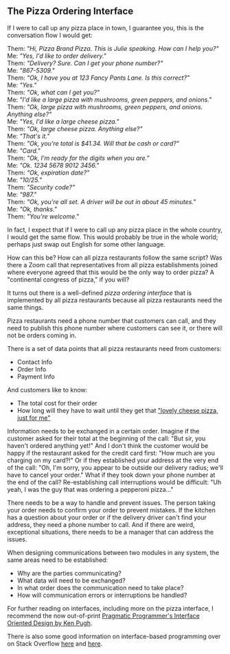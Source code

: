 ## The Pizza Ordering Interface

If I were to call up any pizza place in town, I guarantee you, this is the conversation flow I would get:

Them: *"Hi, Pizza Brand Pizza. This is Julie speaking. How can I help you?"*  
Me: *"Yes, I'd like to order delivery."*  
Them: *"Delivery? Sure. Can I get your phone number?"*  
Me: *"867-5309."*  
Them: *"Ok, I have you at 123 Fancy Pants Lane. Is this correct?"*  
Me: *"Yes."*  
Them: *"Ok, what can I get you?"*  
Me: *"I'd like a large pizza with mushrooms, green peppers, and onions."*  
Them: *"Ok, large pizza with mushrooms, green peppers, and onions. Anything else?"*  
Me: *"Yes, I'd like a large cheese pizza."*  
Them: *"Ok, large cheese pizza. Anything else?"*  
Me: *"That's it."*  
Them: *"Ok, you're total is $41.34. Will that be cash or card?"*  
Me: *"Card."*  
Them: *"Ok, I'm ready for the digits when you are."*  
Me: *"Ok. 1234 5678 9012 3456."*  
Them: *"Ok, expiration date?"*  
Me: *"10/25."*  
Them: *"Security code?"*  
Me: *"987."*  
Them: *"Ok, you're all set. A driver will be out in about 45 minutes."*  
Me: *"Ok, thanks."*  
Them: *"You're welcome."*  

In fact, I expect that if I were to call up any pizza place in the whole country, I would get the same flow. This would probably be true in the whole world; perhaps just swap out English for some other language.

How can this be? How can all pizza restaurants follow the same script? Was there a Zoom call that representatives from all pizza establishments joined where everyone agreed that this would be the only way to order pizza? A "continental congress of pizza," if you will?

It turns out there is a well-defined *pizza ordering interface* that is implemented by all pizza restaurants because all pizza restaurants need the same things.

Pizza restaurants need a phone number that customers can call, and they need to publish this phone number where customers can see it, or there will not be orders coming in.

There is a set of data points that all pizza restaurants need from customers:

- Contact Info
- Order Info
- Payment Info

And customers like to know:

- The total cost for their order
- How long will they have to wait until they get that ["lovely cheese pizza, just for me"](https://www.youtube.com/watch?v=RISQc8mptK4)

Information needs to be exchanged in a certain order. Imagine if the customer asked for their total at the beginning of the call: "But sir, you haven't ordered anything yet!" And I don't think the customer would be happy if the restaurant asked for the credit card first: "How much are you charging on my card?!" Or if they established your address at the very end of the call: "Oh, I'm sorry, you appear to be outside our delivery radius; we'll have to cancel your order." What if they took down your phone number at the end of the call? Re-establishing call interruptions would be difficult: "Uh yeah, I was the guy that was ordering a pepperoni pizza..."

There needs to be a way to handle and prevent issues. The person taking your order needs to confirm your order to prevent mistakes. If the kitchen has a question about your order or if the delivery driver can't find your address, they need a phone number to call. And if there are weird, exceptional situations, there needs to be a manager that can address the issues.

When designing communications between two modules in any system, the same areas need to be established:
- Why are the parties communicating?
- What data will need to be exchanged?
- In what order does the communication need to take place?
- How will communication errors or interruptions be handled?

For further reading on interfaces, including more on the pizza interface, I recommend the now out-of-print [Pragmatic Programmer's Interface Oriented Design by Ken Pugh](https://www.amazon.com/Interface-Oriented-Design-Pragmatic-Programmers/dp/0976694050/).

There is also some good information on interface-based programming over on Stack Overflow [here](https://stackoverflow.com/questions/1848442/what-exactly-is-interface-based-programming) and [here](https://stackoverflow.com/questions/1413543/what-does-it-mean-to-program-to-an-interface).

